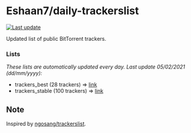 
# Eshaan7/daily-trackerslist 

[![Last update](https://img.shields.io/badge/Last%20update-05/02/2021-blue.svg)](#)

Updated list of public BitTorrent trackers.

### Lists
*These lists are automatically updated every day. Last update 05/02/2021 (_dd/mm/yyyy_):*

* trackers_best (28 trackers) => [link](https://raw.githubusercontent.com/eshaan7/daily-trackerslist/master/trackers_best.txt)
* trackers_stable (100 trackers) => [link](https://raw.githubusercontent.com/eshaan7/daily-trackerslist/master/trackers_stable.txt)

## Note

Inspired by [ngosang/trackerslist](https://github.com/ngosang/trackerslist).
